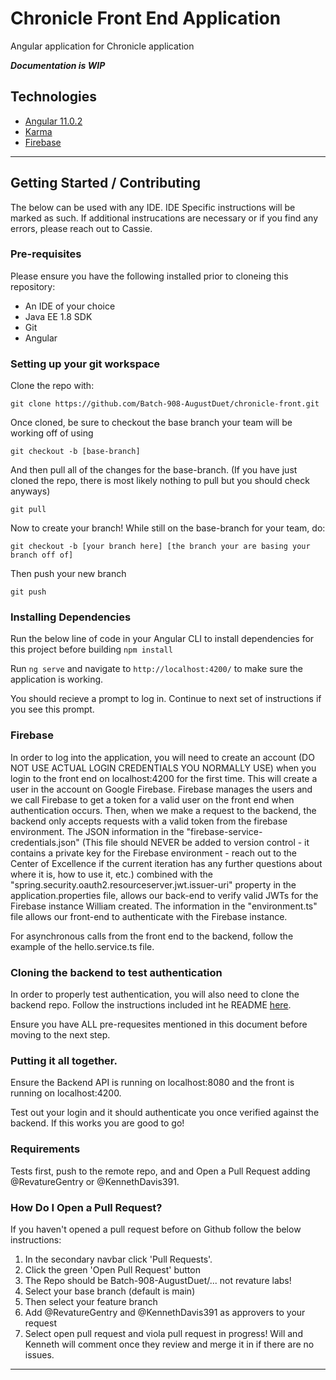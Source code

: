 # Chronicle Front End Application
Angular application for Chronicle application

***Documentation is WIP***

## Technologies
- [Angular 11.0.2](https://angular.io/docs)
- [Karma](https://karma-runner.github.io/5.2/intro/how-it-works.html)
- [Firebase](https://firebase.google.com/docs)
* * *

## Getting Started / Contributing
The below can be used with any IDE. IDE Specific instructions will be marked as such. If additional instrucations are necessary or if you find any errors, please reach out to Cassie.

### Pre-requisites
Please ensure you have the following installed prior to cloneing this repository:
- An IDE of your choice
- Java EE 1.8 SDK
- Git
- Angular

### Setting up your git workspace
Clone the repo with:

`git clone https://github.com/Batch-908-AugustDuet/chronicle-front.git`

Once cloned, be sure to checkout the base branch your team will be working off of using

`git checkout -b [base-branch]`

And then pull all of the changes for the base-branch.
(If you have just cloned the repo, there is most likely nothing to pull but you should check anyways)

`git pull`

Now to create your branch! While still on the base-branch for your team, do:

`git checkout -b [your branch here] [the branch your are basing your branch off of]`

Then push your new branch

`git push`

### Installing Dependencies
Run the below line of code in your Angular CLI to install dependencies for this project before building
`npm install`

Run `ng serve` and navigate to `http://localhost:4200/` to make sure the application is working.

You should recieve a prompt to log in. Continue to next set of instructions if you see this prompt.

### Firebase
In order to log into the application, you will need to create an account (DO NOT USE ACTUAL LOGIN CREDENTIALS YOU NORMALLY USE) when you login to the front end on localhost:4200 for the first time. This will create a user in the account on Google Firebase. Firebase manages the users and we call Firebase to get a token for a valid user on the front end when authentication occurs. Then, when we make a request to the backend, the backend only accepts requests with a valid token from the firebase environment. The JSON information in the "firebase-service-credentials.json" (This file should NEVER be added to version control - it contains a private key for the Firebase environment - reach out to the Center of Excellence if the current iteration has any further questions about where it is, how to use it, etc.) combined with the "spring.security.oauth2.resourceserver.jwt.issuer-uri" property in the application.properties file, allows our back-end to verify valid JWTs for the Firebase instance William created.  The information in the "environment.ts" file allows our front-end to authenticate with the Firebase instance.

For asynchronous calls from the front end to the backend, follow the example of the hello.service.ts file.

### Cloning the backend to test authentication
In order to properly test authentication, you will also need to clone the backend repo.
Follow the instructions included int he README [here](https://github.com/Batch-908-AugustDuet/chronicle-storage-service).


Ensure you have ALL pre-requesites mentioned in this document before moving to the next step.

### Putting it all together.
Ensure the Backend API is running on localhost:8080 and the front is running on localhost:4200.

Test out your login and it should authenticate you once verified against the backend. If this works you are good to go!


### Requirements
Tests first, push to the remote repo, and and Open a Pull Request adding @RevatureGentry or @KennethDavis391.

### How Do I Open a Pull Request?
If you haven't opened a pull request before on Github follow the below instructions:
1) In the secondary navbar click 'Pull Requests'.
2) Click the green 'Open Pull Request' button
3) The Repo should be Batch-908-AugustDuet/... not revature labs!
4) Select your base branch (default is main)
5) Then select your feature branch
6) Add @RevatureGentry and @KennethDavis391 as approvers to your request
7) Select open pull request and viola pull request in progress! Will and Kenneth will comment once they review and merge it in if there are no issues.

* * *


